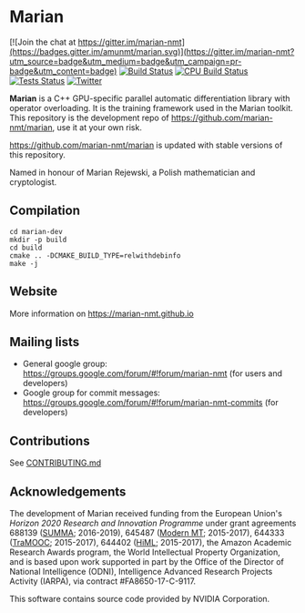 Marian
======

[![Join the chat at https://gitter.im/marian-nmt](https://badges.gitter.im/amunmt/marian.svg)](https://gitter.im/marian-nmt?utm_source=badge&utm_medium=badge&utm_campaign=pr-badge&utm_content=badge)
[![Build Status](http://vali.inf.ed.ac.uk/jenkins/buildStatus/icon?job=marian-dev)](http://vali.inf.ed.ac.uk/jenkins/job/marian-dev/)
[![CPU Build Status](http://vali.inf.ed.ac.uk/jenkins/buildStatus/icon?job=marian-dev)](http://vali.inf.ed.ac.uk/jenkins/job/marian-dev-cpu/)
[![Tests Status](http://vali.inf.ed.ac.uk/jenkins/buildStatus/icon?job=marian-regression-tests)](http://vali.inf.ed.ac.uk/jenkins/job/marian-regression-tests/)
[![Twitter](https://img.shields.io/twitter/follow/marian_nmt.svg?style=social&label=Follow)](https://twitter.com/intent/follow?screen_name=marian_nmt)

**Marian** is a C++ GPU-specific parallel automatic differentiation library
with operator overloading. It is the training framework used in the Marian
toolkit. This repository is the development repo of
https://github.com/marian-nmt/marian, use it at your own risk.

https://github.com/marian-nmt/marian is updated with stable versions of this
repository.

Named in honour of Marian Rejewski, a Polish mathematician and cryptologist.

## Compilation

```
cd marian-dev
mkdir -p build
cd build
cmake .. -DCMAKE_BUILD_TYPE=relwithdebinfo
make -j
```

## Website

More information on https://marian-nmt.github.io

## Mailing lists

* General google group: https://groups.google.com/forum/#!forum/marian-nmt (for users and developers)
* Google group for commit messages: https://groups.google.com/forum/#!forum/marian-nmt-commits (for developers)

## Contributions

See [CONTRIBUTING.md](https://github.com/marian-nmt/marian-dev/blob/master/CONTRIBUTING.md)

## Acknowledgements

The development of Marian received funding from the European Union's
_Horizon 2020 Research and Innovation Programme_ under grant agreements
688139 ([SUMMA](http://www.summa-project.eu); 2016-2019),
645487 ([Modern MT](http://www.modernmt.eu); 2015-2017),
644333 ([TraMOOC](http://tramooc.eu/); 2015-2017),
644402 ([HiML](http://www.himl.eu/); 2015-2017),
the Amazon Academic Research Awards program,
the World Intellectual Property Organization,
and is based upon work supported in part by the Office of the Director of
National Intelligence (ODNI), Intelligence Advanced Research Projects Activity
(IARPA), via contract #FA8650-17-C-9117.

This software contains source code provided by NVIDIA Corporation.

